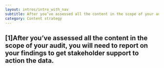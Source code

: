 ```yaml
---
layout: intros/intro_with_nav
subtitle: After you’ve assessed all the content in the scope of your audit, you will need to report on your findings to get stakeholder support to action the data.
category: Content strategy
---
```


## [1]After you’ve assessed all the content in the scope of your audit, you will need to report on your findings to get stakeholder support to action the data.
